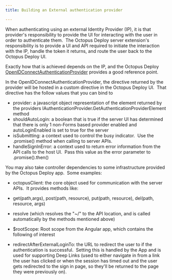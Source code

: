 ```yaml
---
title: Building an External authentication provider

---
```


When authenticating using an external Identity Provider (IP), it is that provider's responsibility to provide the UI for interacting with the user in order to authenticate them.  The Octopus Deploy server extension's responsibility is to provide a UI and API required to initiate the interaction with the IP, handle the token it returns, and route the user back to the Octopus Deploy UI.

Exactly how that is achieved depends on the IP, and the Octopus Deploy [OpenIDConnectAuthenticationProvider](https://github.com/OctopusDeploy/OpenIDConnectAuthenticationProviders) provides a good reference point.

In the OpenIDConnectAuthenticationProvider, the directive returned by the provider will be hosted in a custom directive in the Octopus Deploy UI.  That directive has the follow values that you can bind to

- provider: a javascript object representation of the element returned by the providers IAuthenticationProvider.GetAuthenticationProviderElement method
- shouldAutoLogin: a boolean that is true if the server UI has determined that there is only 1 non-Forms based provider enabled and autoLoginEnabled is set to true for the server
- isSubmitting: a context used to control the busy indicator.  Use the .promise() method when calling to server APIs.
- handleSignInError: a context used to return error information from the API calls to the host UI.  Pass this value as the error parameter to .promise().then()

You may also take controller dependencies to some infrastructure provided by the Octopus Deploy app.  Some examples:

- octopusClient: the core object used for communication with the server APIs.  It provides methods like:
 - get(path,args), post(path, resource), put(path, resource), del(path, resource, args)
 - resolve (which resolves the "~/" to the API location, and is called automatically by the methods mentioned above)
- $rootScope: Root scope from the Angular app, which contains the following of interest

 - redirectAfterExternalLoginTo: the URL to redirect the user to if the authentication is successful.  Setting this is handled by the App and is used for supporting Deep Links (used to either navigate in from a link the user has clicked or when the session has timed out and the user gets redirected to the sign in page, so they'll be returned to the page they were previously on).
